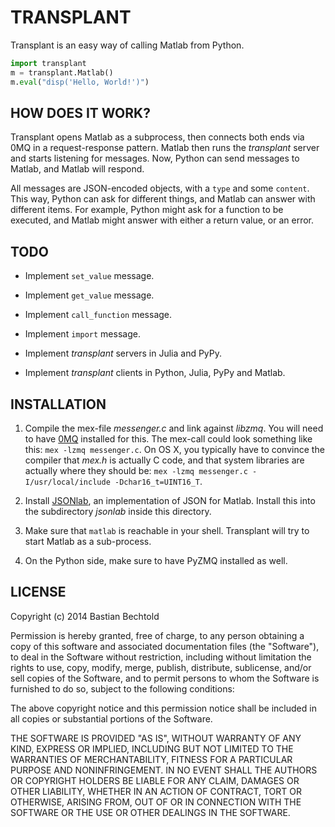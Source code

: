 TRANSPLANT
==========

Transplant is an easy way of calling Matlab from Python.

```python
import transplant
m = transplant.Matlab()
m.eval("disp('Hello, World!')")
```

HOW DOES IT WORK?
-----------------

Transplant opens Matlab as a subprocess, then connects both ends via 0MQ in a request-response pattern. Matlab then runs the _transplant_ server and starts listening for messages. Now, Python can send messages to Matlab, and Matlab will respond.

All messages are JSON-encoded objects, with a `type` and some `content`. This way, Python can ask for different things, and Matlab can answer with different items. For example, Python might ask for a function to be executed, and Matlab might answer with either a return value, or an error.

TODO
----

- Implement `set_value` message.
- Implement `get_value` message.
- Implement `call_function` message.
- Implement `import` message.

- Implement _transplant_ servers in Julia and PyPy.
- Implement _transplant_ clients in Python, Julia, PyPy and Matlab.

INSTALLATION
------------

1. Compile the mex-file _messenger.c_ and link against _libzmq_. You will need to have [0MQ](http://zeromq.org) installed for this. The mex-call could look something like this: `mex -lzmq messenger.c`. On OS X, you typically have to convince the compiler that _mex.h_ is actually C code, and that system libraries are actually where they should be: `mex -lzmq messenger.c -I/usr/local/include -Dchar16_t=UINT16_T`.

2. Install [JSONlab](http://iso2mesh.sourceforge.net/cgi-bin/index.cgi?jsonlab), an implementation of JSON for Matlab. Install this into the subdirectory _jsonlab_ inside this directory.

3. Make sure that `matlab` is reachable in your shell. Transplant will try to start Matlab as a sub-process.

4. On the Python side, make sure to have PyZMQ installed as well. 

LICENSE
-------

Copyright (c) 2014 Bastian Bechtold

Permission is hereby granted, free of charge, to any person obtaining a copy
of this software and associated documentation files (the "Software"), to deal
in the Software without restriction, including without limitation the rights
to use, copy, modify, merge, publish, distribute, sublicense, and/or sell
copies of the Software, and to permit persons to whom the Software is
furnished to do so, subject to the following conditions:

The above copyright notice and this permission notice shall be included in
all copies or substantial portions of the Software.

THE SOFTWARE IS PROVIDED "AS IS", WITHOUT WARRANTY OF ANY KIND, EXPRESS OR
IMPLIED, INCLUDING BUT NOT LIMITED TO THE WARRANTIES OF MERCHANTABILITY,
FITNESS FOR A PARTICULAR PURPOSE AND NONINFRINGEMENT. IN NO EVENT SHALL THE
AUTHORS OR COPYRIGHT HOLDERS BE LIABLE FOR ANY CLAIM, DAMAGES OR OTHER
LIABILITY, WHETHER IN AN ACTION OF CONTRACT, TORT OR OTHERWISE, ARISING FROM,
OUT OF OR IN CONNECTION WITH THE SOFTWARE OR THE USE OR OTHER DEALINGS IN
THE SOFTWARE.

